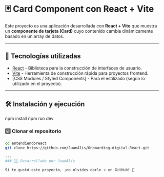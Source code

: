 # 🃏 Card Component con React + Vite

Este proyecto es una aplicación desarrollada con **React + Vite** que muestra un **componente de tarjeta (Card)** cuyo contenido cambia dinámicamente basado en un array de datos.

---

## 🚀 Tecnologías utilizadas

- [React](https://reactjs.org/) - Biblioteca para la construcción de interfaces de usuario.
- [Vite](https://vitejs.dev/) - Herramienta de construcción rápida para proyectos frontend.
- [CSS Modules / Styled Components] - Para el estilizado (según lo utilizado en el proyecto).

---

## 🛠 Instalación y ejecución
npm install
npm run dev

### 1️⃣ Clonar el repositorio
```sh
cd entendiendoreact
git clone https://github.com/JuanAlis/Onboarding-digital-React.git

---
### 👨‍💻 Desarrollado por JuanAlís

Si te gustó este proyecto, ¡no olvides darle ⭐ en GitHub! 🚀